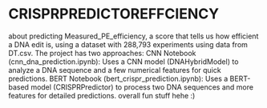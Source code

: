 # CRISPRPREDICTOREFFCIENCY
about predicting Measured_PE_efficiency, a score that tells us how efficient  a DNA edit is, using a dataset with 288,793 experiments using data from DT.csv. 
The project has two approaches:
CNN Notebook (cnn_dna_prediction.ipynb): Uses a CNN model (DNAHybridModel) to analyze a DNA sequence and a few numerical features for quick predictions.
BERT Notebook (bert_crispr_prediction.ipynb): Uses a BERT-based model (CRISPRPredictor) to process two DNA sequences and more features for detailed predictions.
overall fun stuff hehe :)

